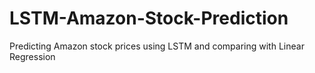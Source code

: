 # LSTM-Amazon-Stock-Prediction
Predicting Amazon stock prices using LSTM and comparing with Linear Regression
